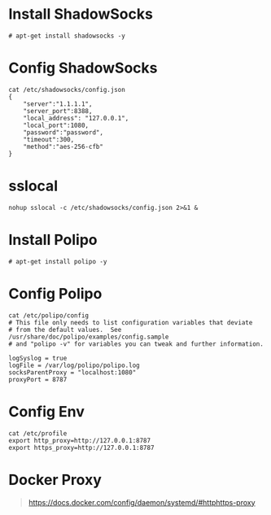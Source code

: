 # Install ShadowSocks

```
# apt-get install shadowsocks -y
```

# Config ShadowSocks

```
cat /etc/shadowsocks/config.json 
{
    "server":"1.1.1.1",
    "server_port":8388,
    "local_address": "127.0.0.1",
    "local_port":1080,
    "password":"password",
    "timeout":300,
    "method":"aes-256-cfb"
}
```

# sslocal

```
nohup sslocal -c /etc/shadowsocks/config.json 2>&1 &
```

# Install Polipo

```
# apt-get install polipo -y
```


# Config Polipo

```
cat /etc/polipo/config 
# This file only needs to list configuration variables that deviate
# from the default values.  See /usr/share/doc/polipo/examples/config.sample
# and "polipo -v" for variables you can tweak and further information.

logSyslog = true
logFile = /var/log/polipo/polipo.log
socksParentProxy = "localhost:1080"
proxyPort = 8787

```

# Config Env

```
cat /etc/profile
export http_proxy=http://127.0.0.1:8787
export https_proxy=http://127.0.0.1:8787
```

# Docker Proxy

> https://docs.docker.com/config/daemon/systemd/#httphttps-proxy
